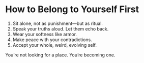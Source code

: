 # How to Belong to Yourself First

1. Sit alone, not as punishment—but as ritual.
2. Speak your truths aloud. Let them echo back.
3. Wear your softness like armor.
4. Make peace with your contradictions.
5. Accept your whole, weird, evolving self.

You’re not looking for a place. You’re becoming one.
